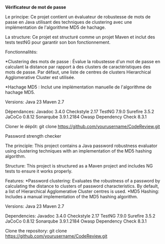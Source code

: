 **Vérificateur de mot de passe**


Le principe: 
Ce projet contient un évaluateur de robustesse de mots de passe en Java utilisant des techniques de clustering avec une implémentation de l'algorithme MD5 de hachage. 

La structure:
Ce projet est structuré comme un projet Maven et inclut des tests testNG pour garantir son bon fonctionnement.


Fonctionnalités:

*Clustering des mots de passe : Évalue la robustesse d'un mot de passe en calculant la distance par rapport à des clusters de caractéristiques des mots de passe.
Par défaut, une liste de centres de clusters Hierarchical Agglomerative Cluster est utilisée.

*Hachage MD5 : Inclut une implémentation manuelle de l'algorithme de hachage MD5.

Versions:
Java 23
Maven 2.7

Dépendances:
Javadoc 3.4.0
Checkstyle 2.17
TestNG 7.9.0
Surefire 3.5.2
JaCoCo 0.8.12
Sonarqube 3.9.1.2184
Owasp Dependency Check 8.3.1

Cloner le dépôt:
git clone https://github.com/yourusername/CodeReview.git


Password strength checker

The principle: This project contains a Java password robustness evaluator using clustering techniques with an implementation of the MD5 hashing algorithm.

Structure: This project is structured as a Maven project and includes NG tests to ensure it works properly.

Features:
*Password clustering: Evaluates the robustness of a password by calculating the distance to clusters of password characteristics. By default, a list of Hierarchical Agglomerative Cluster centres is used.
*MD5 Hashing: Includes a manual implementation of the MD5 hashing algorithm.

Versions: Java 23 Maven 2.7

Dependencies: Javadoc 3.4.0 Checkstyle 2.17 TestNG 7.9.0 Surefire 3.5.2 JaCoCo 0.8.12 Sonarqube 3.9.1.2184 Owasp Dependency Check 8.3.1

Clone the repository: git clone https://github.com/yourusername/CodeReview.git
